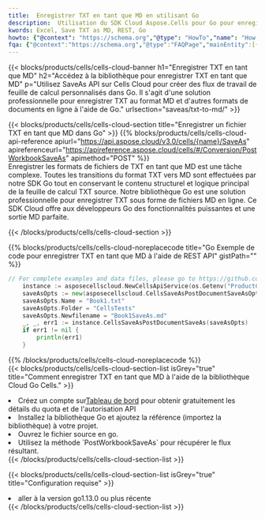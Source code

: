 ```yaml
---
title:  Enregistrer TXT en tant que MD en utilisant Go
description:  Utilisation du SDK Cloud Aspose.Cells pour Go pour enregistrer le fichier au format TXT en tant que fichier au format MD.
kwords: Excel, Save TXT as MD, REST, Go
howto: {"@context": "https://schema.org","@type": "HowTo","name": "How to save TXT as MD using the Cells Cloud Go library.","description": "How to save TXT as MD using the Cells Cloud Go library.","image": {"@type": "ImageObject"},"url": "/go/saveas/txt-to-md/","step": [{ "@type": "HowToStep","name": "How to save TXT as MD using the Cells Cloud Go library. step 1", "image": {"@type": "ImageObject",},"url": "/go/saveas/txt-to-md/","text": "Register an account at <a href='https://dashboard.aspose.cloud/'>Dashboard</a> to get free API quota & authorization details",},{ "@type": "HowToStep","name": "How to save TXT as MD using the Cells Cloud Go library. step 1", "image": {"@type": "ImageObject",},"url": "/go/saveas/txt-to-md/","text": "Install Go library and add the reference (import the library) to your project.",},{ "@type": "HowToStep","name": "How to save TXT as MD using the Cells Cloud Go library. step 1", "image": {"@type": "ImageObject",},"url": "/go/saveas/txt-to-md/","text": "Open the source file in go.",},{ "@type": "HowToStep","name": "How to save TXT as MD using the Cells Cloud Go library. step 1", "image": {"@type": "ImageObject",},"url": "/go/saveas/txt-to-md/","text": "Use the `PostWorkbookSaveAs` method to retrieve the resulting stream.",}, ],"supply": {"@type": "HowToSupply","name": "document"},"tool": [{"@type": "HowToTool","name": "Goland, Visual Studio Code, Eclipse"},{"@type": "HowToTool","name": "Aspose Cells"}],"totalTime": "PT6M"}
fqa: {"@context":"https://schema.org","@type":"FAQPage","mainEntity":[{"@type":"Question","name":"Why save file as other formats file in C# using REST API?","acceptedAnswer":{"@type":"Answer","text":"Documents are encoded in many ways, and some files may be incompatible with the software you use. To open and read such files, just save them as appropriate file formats.<br/><ol><li>Install .NET SDK and add the reference (import the library) to your project.</li><li>Open the source file in C# using REST API.</li><li>Call the PostWorkbookSaveAsRequest() method, passing an output filename with required extension.</li><li>Get the result of save as a separate file.</li></ol>"}},{"@type":"Question","name":"What file formats can I save as with your C# library?","acceptedAnswer":{"@type":"Answer","text":"We support a variety of file formats for conversion using .NET library, including XLSX, Excel, xls , PDF, CSV, HTML, Markdown, XML, PNG, JPG, TIFF, Json, TXT and many more."}},{"@type":"Question","name":"What is the maximum allowed file size for conversion using this .NET library?","acceptedAnswer":{"@type":"Answer","text":"There are no file size limits for format conversions using .NET library."}}]}
---
```

{{< blocks/products/cells/cells-cloud-banner h1="Enregistrer TXT en tant que MD" h2="Accédez à la bibliothèque pour enregistrer TXT en tant que MD" p="Utilisez SaveAs API sur Cells Cloud pour créer des flux de travail de feuille de calcul personnalisés dans Go. Il s\'agit d\'une solution professionnelle pour enregistrer TXT au format MD et d\'autres formats de documents en ligne à l\'aide de Go." urlsection="saveas/txt-to-md/" >}}

{{< blocks/products/cells/cells-cloud-section title="Enregistrer un fichier TXT en tant que MD dans Go" >}}
{{% blocks/products/cells/cells-cloud-api-reference apiurl="https://api.aspose.cloud/v3.0/cells/{name}/SaveAs" apireferenceurl="https://apireference.aspose.cloud/cells/#/Conversion/PostWorkbookSaveAs" apimethod="POST" %}}
<br/>
Enregistrer les formats de fichiers de TXT en tant que MD est une tâche complexe. Toutes les transitions du format TXT vers MD sont effectuées par notre SDK Go tout en conservant le contenu structurel et logique principal de la feuille de calcul TXT source. Notre bibliothèque Go est une solution professionnelle pour enregistrer TXT sous forme de fichiers MD en ligne. Ce SDK Cloud offre aux développeurs Go des fonctionnalités puissantes et une sortie MD parfaite.

{{< /blocks/products/cells/cells-cloud-section >}}

{{% blocks/products/cells/cells-cloud-noreplacecode title="Go Exemple de code pour enregistrer TXT en tant que MD à l\'aide de REST API" gistPath="" %}}
  
```go
// For complete examples and data files, please go to https://github.com/aspose-cells-cloud/aspose-cells-cloud-go/
    instance := asposecellscloud.NewCellsApiService(os.Getenv("ProductClientId"), os.Getenv("ProductClientSecret"))
    saveAsOpts := new(asposecellscloud.CellsSaveAsPostDocumentSaveAsOpts)
    saveAsOpts.Name = "Book1.txt"
    saveAsOpts.Folder = "CellsTests"
    saveAsOpts.Newfilename = "Book1SaveAs.md"
    _, _, err1 := instance.CellsSaveAsPostDocumentSaveAs(saveAsOpts)
    if err1 != nil {
	    println(err1)
    }
```
  
{{% /blocks/products/cells/cells-cloud-noreplacecode %}}
<br/>
{{< blocks/products/cells/cells-cloud-section-list isGrey="true" title="Comment enregistrer TXT en tant que MD à l\'aide de la bibliothèque Cloud Go Cells." >}}
<li> Créez un compte sur<a href="https://dashboard.aspose.cloud/">Tableau de bord</a> pour obtenir gratuitement les détails du quota et de l'autorisation API</li>
<li>Installez la bibliothèque Go et ajoutez la référence (importez la bibliothèque) à votre projet.</li>
<li>Ouvrez le fichier source en go.</li>
<li>Utilisez la méthode `PostWorkbookSaveAs` pour récupérer le flux résultant.</li>
{{< /blocks/products/cells/cells-cloud-section-list >}}

{{< blocks/products/cells/cells-cloud-section-list isGrey="true" title="Configuration requise" >}}
<li>aller à la version go1.13.0 ou plus récente</li>
{{< /blocks/products/cells/cells-cloud-section-list >}}
